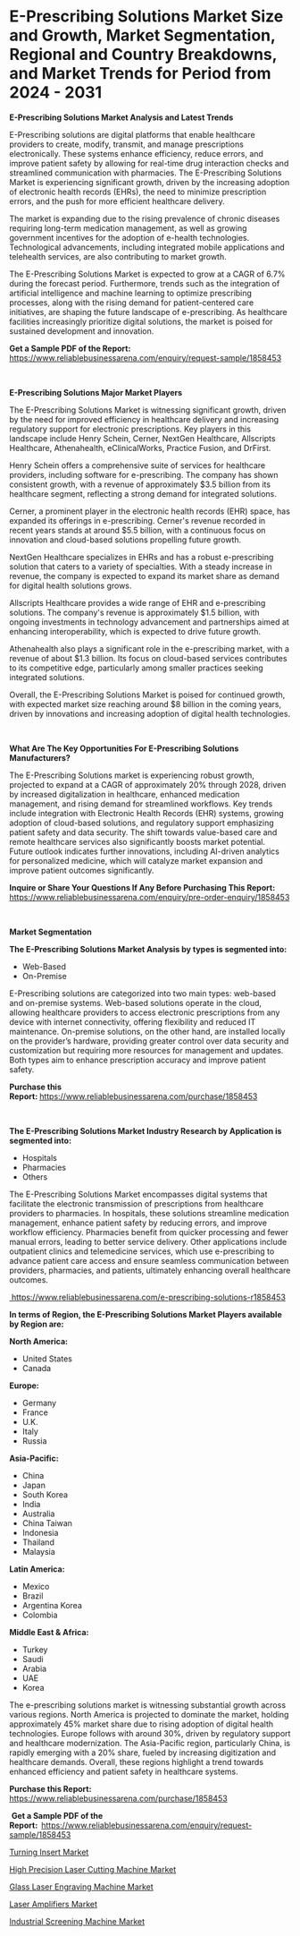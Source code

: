 <p><h1>E-Prescribing Solutions Market Size and Growth, Market Segmentation, Regional and Country Breakdowns, and Market Trends for Period from 2024 -  2031</h1></p><p><strong>E-Prescribing Solutions Market Analysis and Latest Trends</strong></p>
<p><p>E-Prescribing solutions are digital platforms that enable healthcare providers to create, modify, transmit, and manage prescriptions electronically. These systems enhance efficiency, reduce errors, and improve patient safety by allowing for real-time drug interaction checks and streamlined communication with pharmacies. The E-Prescribing Solutions Market is experiencing significant growth, driven by the increasing adoption of electronic health records (EHRs), the need to minimize prescription errors, and the push for more efficient healthcare delivery. </p><p>The market is expanding due to the rising prevalence of chronic diseases requiring long-term medication management, as well as growing government incentives for the adoption of e-health technologies. Technological advancements, including integrated mobile applications and telehealth services, are also contributing to market growth. </p><p>The E-Prescribing Solutions Market is expected to grow at a CAGR of 6.7% during the forecast period. Furthermore, trends such as the integration of artificial intelligence and machine learning to optimize prescribing processes, along with the rising demand for patient-centered care initiatives, are shaping the future landscape of e-prescribing. As healthcare facilities increasingly prioritize digital solutions, the market is poised for sustained development and innovation.</p></p>
<p><strong>Get a Sample PDF of the Report:&nbsp;</strong> <a href="https://www.reliablebusinessarena.com/enquiry/request-sample/1858453?utm_campaign=1596&utm_medium=2&utm_source=Github&utm_content=ia&utm_term=20102024&utm_id=e-prescribing-solutions">https://www.reliablebusinessarena.com/enquiry/request-sample/1858453</a></p>
<p>&nbsp;</p>
<p><strong>E-Prescribing Solutions Major Market Players</strong></p>
<p><p>The E-Prescribing Solutions Market is witnessing significant growth, driven by the need for improved efficiency in healthcare delivery and increasing regulatory support for electronic prescriptions. Key players in this landscape include Henry Schein, Cerner, NextGen Healthcare, Allscripts Healthcare, Athenahealth, eClinicalWorks, Practice Fusion, and DrFirst.</p><p>Henry Schein offers a comprehensive suite of services for healthcare providers, including software for e-prescribing. The company has shown consistent growth, with a revenue of approximately $3.5 billion from its healthcare segment, reflecting a strong demand for integrated solutions.</p><p>Cerner, a prominent player in the electronic health records (EHR) space, has expanded its offerings in e-prescribing. Cerner's revenue recorded in recent years stands at around $5.5 billion, with a continuous focus on innovation and cloud-based solutions propelling future growth.</p><p>NextGen Healthcare specializes in EHRs and has a robust e-prescribing solution that caters to a variety of specialties. With a steady increase in revenue, the company is expected to expand its market share as demand for digital health solutions grows.</p><p>Allscripts Healthcare provides a wide range of EHR and e-prescribing solutions. The company's revenue is approximately $1.5 billion, with ongoing investments in technology advancement and partnerships aimed at enhancing interoperability, which is expected to drive future growth.</p><p>Athenahealth also plays a significant role in the e-prescribing market, with a revenue of about $1.3 billion. Its focus on cloud-based services contributes to its competitive edge, particularly among smaller practices seeking integrated solutions.</p><p>Overall, the E-Prescribing Solutions Market is poised for continued growth, with expected market size reaching around $8 billion in the coming years, driven by innovations and increasing adoption of digital health technologies.</p></p>
<p>&nbsp;</p>
<p><strong>What Are The Key Opportunities For E-Prescribing Solutions Manufacturers?</strong></p>
<p><p>The E-Prescribing Solutions market is experiencing robust growth, projected to expand at a CAGR of approximately 20% through 2028, driven by increased digitalization in healthcare, enhanced medication management, and rising demand for streamlined workflows. Key trends include integration with Electronic Health Records (EHR) systems, growing adoption of cloud-based solutions, and regulatory support emphasizing patient safety and data security. The shift towards value-based care and remote healthcare services also significantly boosts market potential. Future outlook indicates further innovations, including AI-driven analytics for personalized medicine, which will catalyze market expansion and improve patient outcomes significantly.</p></p>
<p><strong>Inquire or Share Your Questions If Any Before Purchasing This Report:</strong> <a href="https://www.reliablebusinessarena.com/enquiry/pre-order-enquiry/1858453?utm_campaign=1596&utm_medium=2&utm_source=Github&utm_content=ia&utm_term=20102024&utm_id=e-prescribing-solutions">https://www.reliablebusinessarena.com/enquiry/pre-order-enquiry/1858453</a></p>
<p>&nbsp;</p>
<p><strong>Market Segmentation</strong></p>
<p><strong>The E-Prescribing Solutions Market Analysis by types is segmented into:</strong></p>
<p><ul><li>Web-Based</li><li>On-Premise</li></ul></p>
<p><p>E-Prescribing solutions are categorized into two main types: web-based and on-premise systems. Web-based solutions operate in the cloud, allowing healthcare providers to access electronic prescriptions from any device with internet connectivity, offering flexibility and reduced IT maintenance. On-premise solutions, on the other hand, are installed locally on the provider’s hardware, providing greater control over data security and customization but requiring more resources for management and updates. Both types aim to enhance prescription accuracy and improve patient safety.</p></p>
<p><strong>Purchase this Report:&nbsp;</strong><a href="https://www.reliablebusinessarena.com/purchase/1858453?utm_campaign=1596&utm_medium=2&utm_source=Github&utm_content=ia&utm_term=20102024&utm_id=e-prescribing-solutions">https://www.reliablebusinessarena.com/purchase/1858453</a></p>
<p>&nbsp;</p>
<p><strong>The E-Prescribing Solutions Market Industry Research by Application is segmented into:</strong></p>
<p><ul><li>Hospitals</li><li>Pharmacies</li><li>Others</li></ul></p>
<p><p>The E-Prescribing Solutions Market encompasses digital systems that facilitate the electronic transmission of prescriptions from healthcare providers to pharmacies. In hospitals, these solutions streamline medication management, enhance patient safety by reducing errors, and improve workflow efficiency. Pharmacies benefit from quicker processing and fewer manual errors, leading to better service delivery. Other applications include outpatient clinics and telemedicine services, which use e-prescribing to advance patient care access and ensure seamless communication between providers, pharmacies, and patients, ultimately enhancing overall healthcare outcomes.</p></p>
<p><a href="https://www.reliablebusinessarena.com/e-prescribing-solutions-r1858453?utm_campaign=1596&utm_medium=2&utm_source=Github&utm_content=ia&utm_term=20102024&utm_id=e-prescribing-solutions">&nbsp;https://www.reliablebusinessarena.com/e-prescribing-solutions-r1858453</a></p>
<p><strong>In terms of Region, the E-Prescribing Solutions Market Players available by Region are:</strong></p>
<p>
    <p> <strong> North America: </strong>
        <ul>
            <li>United States</li>
            <li>Canada</li>
        </ul>
        </p> 
    <p> <strong> Europe: </strong>
        <ul>
            <li>Germany</li>
            <li>France</li>
            <li>U.K.</li>
            <li>Italy</li>
            <li>Russia</li>
        </ul>
        </p> 
    <p> <strong> Asia-Pacific: </strong>
        <ul>
            <li>China</li>
            <li>Japan</li>
            <li>South Korea</li>
            <li>India</li>
            <li>Australia</li>
            <li>China Taiwan</li>
            <li>Indonesia</li>
            <li>Thailand</li>
            <li>Malaysia</li>
        </ul>
        </p> 
    <p> <strong> Latin America: </strong>
        <ul>
            <li>Mexico</li>
            <li>Brazil</li>
            <li>Argentina Korea</li>
            <li>Colombia</li>
        </ul>
        </p> 
    <p> <strong> Middle East & Africa: </strong>
        <ul>
            <li>Turkey</li>
            <li>Saudi</li>
            <li>Arabia</li>
            <li>UAE</li>
            <li>Korea</li>
        </ul>
    </p>
    </p>
<p><p>The e-prescribing solutions market is witnessing substantial growth across various regions. North America is projected to dominate the market, holding approximately 45% market share due to rising adoption of digital health technologies. Europe follows with around 30%, driven by regulatory support and healthcare modernization. The Asia-Pacific region, particularly China, is rapidly emerging with a 20% share, fueled by increasing digitization and healthcare demands. Overall, these regions highlight a trend towards enhanced efficiency and patient safety in healthcare systems.</p></p>
<p><strong>Purchase this Report: </strong><a href="https://www.reliablebusinessarena.com/purchase/1858453?utm_campaign=1596&utm_medium=2&utm_source=Github&utm_content=ia&utm_term=20102024&utm_id=e-prescribing-solutions">https://www.reliablebusinessarena.com/purchase/1858453</a></p>
<p>&nbsp;<strong>Get a Sample PDF of the Report:&nbsp;&nbsp;</strong><a href="https://www.reliablebusinessarena.com/enquiry/request-sample/1858453?utm_campaign=1596&utm_medium=2&utm_source=Github&utm_content=ia&utm_term=20102024&utm_id=e-prescribing-solutions">https://www.reliablebusinessarena.com/enquiry/request-sample/1858453</a></p>
<p><strong></strong></p>
<p><p><a href="https://www.linkedin.com/pulse/turning-insert-market-outlook-share-analysis-growth-trends-forecasts-qrqyf?utm_campaign=1596&utm_medium=2&utm_source=Github&utm_content=ia&utm_term=20102024&utm_id=e-prescribing-solutions">Turning Insert Market</a></p><p><a href="https://www.linkedin.com/pulse/high-precision-laser-cutting-machine-market-size-share-analysis-x87mf?utm_campaign=1596&utm_medium=2&utm_source=Github&utm_content=ia&utm_term=20102024&utm_id=e-prescribing-solutions">High Precision Laser Cutting Machine Market</a></p><p><a href="https://www.linkedin.com/pulse/glass-laser-engraving-machine-industry-forecast-market-ubt1f?utm_campaign=1596&utm_medium=2&utm_source=Github&utm_content=ia&utm_term=20102024&utm_id=e-prescribing-solutions">Glass Laser Engraving Machine Market</a></p><p><a href="https://www.linkedin.com/pulse/laser-amplifiers-market-global-share-ranking-overall-sales-5udjf?utm_campaign=1596&utm_medium=2&utm_source=Github&utm_content=ia&utm_term=20102024&utm_id=e-prescribing-solutions">Laser Amplifiers Market</a></p><p><a href="https://www.linkedin.com/pulse/global-industrial-screening-machine-market-opportunities-qpqsf?utm_campaign=1596&utm_medium=2&utm_source=Github&utm_content=ia&utm_term=20102024&utm_id=e-prescribing-solutions">Industrial Screening Machine Market</a></p></p>